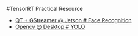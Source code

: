 #TensorRT Practical Resource

 - [QT + GStreamer @ Jetson # Face Recognition](https://github.com/AastaNV/Face-Recognition)
 - [Opencv @ Desktop # YOLO](https://github.com/TLESORT/YOLO-TensorRT-GIE-)
 
